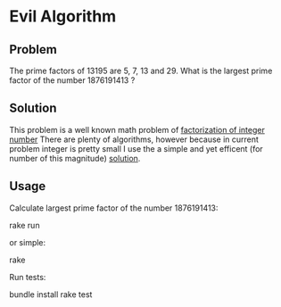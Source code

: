 Evil Algorithm
==================

Problem
------------------

The prime factors of 13195 are 5, 7, 13 and 29. What is the largest
prime factor of the number 1876191413 ?

Solution 
------------------

This problem is a well known math problem of [factorization of integer
number](http://en.wikipedia.org/wiki/Prime_factorization) There are
plenty of algorithms, however because in current problem integer is
pretty small I use the a simple and yet efficent (for number of this
magnitude) [solution](http://en.wikipedia.org/wiki/Trial_division).

Usage
-----------------
Calculate largest prime factor of the number 1876191413:

 rake run

or simple:
 
 rake

Run tests:

 bundle install
 rake test
